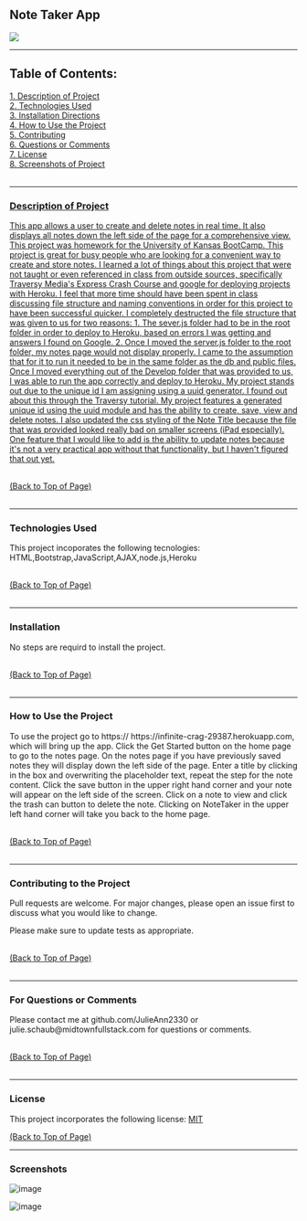 <body>
<div id = "top">

<h2>Note Taker App</h2> <a href="#license"><img src= "https://img.shields.io/badge/License-MIT-blue.svg"></a><br>

<hr color= "slateblue" noshade>

<h2>Table of Contents:</h2>
<a href="#description" class="contents">1. Description of Project</><br>
<a href="#technology" class="contents">2. Technologies Used</a><br>
<a href="#installation" class="contents">3. Installation Directions</a><br>
<a href="#use" class="contents">4. How to Use the Project</a><br>
<a href="#contributors" class="contents">5. Contributing</a><br> 
<a href="#questions" class="contents">6. Questions or Comments</a><br>
<a href="#license" class="contents">7. License</a><br>
<a href="#screenshot" class="contents">8. Screenshots of Project</><br>
<br>

<hr color= "slateblue" noshade>

<h3 id='description'>Description of Project</h3>
<p>This app allows a user to create and delete notes in real time. It also displays all notes down the left side of the page for a comprehensive view. This project was homework for the University of Kansas BootCamp. This project is great for busy people who are looking for a convenient way to create and store notes. I learned a lot of things about this project that were not taught or even referenced in class from outside sources, specifically Traversy Media's Express Crash Course and google for deploying projects with Heroku. I feel that more time should have been spent in class discussing file structure and naming conventions in order for this project to have been successful quicker. I completely destructed the file structure that was given to us for two reasons: 1. The sever.js folder had to be in the root folder in order to deploy to Heroku, based on errors I was getting and answers I found on Google. 2. Once I moved the server.js folder to the root folder, my notes page would not display properly. I came to the assumption that for it to run it needed to be in the same folder as the db and public files. Once I moved everything out of the Develop folder that was provided to us, I was able to run the app correctly and deploy to Heroku.  My project stands out due to the unique id I am assigning using a uuid generator. I found out about this through the Traversy tutorial. My project features a generated unique id using the uuid module and has the ability to create, save, view and delete notes. I also updated the css styling of the Note Title because the file that was provided looked really bad on smaller screens (iPad especially). One feature that I would like to add is the ability to update notes because it's not a very practical app without that functionality, but I haven't figured that out yet.</p><br>
<a href="#top" id="start">(Back to Top of Page)</a><br>
<br>
<hr color= "slateblue" noshade>

<h3 id='techology'>Technologies Used</h3>
<p>This project incoporates the following tecnologies:<br>
HTML,Bootstrap,JavaScript,AJAX,node.js,Heroku</p><br>
<a href="#top" id="start">(Back to Top of Page)</a><br>
<br>
<hr color= "slateblue" noshade>

<h3 id='installation'>Installation</h3>
<p>No steps are requird to install the project.</p><br>
<a href="#top" id="start">(Back to Top of Page)</a><br>
<br>
<hr color= "slateblue" noshade>

<h3 id='use'>How to Use the Project</h3>
<p>To use the project go to https:// https://infinite-crag-29387.herokuapp.com, which will bring up the app. Click the Get Started button on the home page to go to the notes page. On the notes page if you have previously saved notes they will display down the left side of the page. Enter a title by clicking in the box and overwriting the placeholder text, repeat the step for the note content. Click the save button in the upper right hand corner and your note will appear on the left side of the screen. Click on a note to view and click the trash can button to delete the note. Clicking on NoteTaker in the upper left hand corner will take you back to the home page.</p><br>
<a href="#top" id="start">(Back to Top of Page)</a><br>
<br>
<hr color= "slateblue" noshade>

<h3 id='contributors'>Contributing to the Project</h3>
<p>Pull requests are welcome. For major changes, please open an issue first to discuss what you would like to change.

Please make sure to update tests as appropriate.</p><br>
<a href="#top" id="start">(Back to Top of Page)</a><br>
<br>
<hr color= "slateblue" noshade>

<h3 id='questions'>For Questions or Comments</h3>
<p>Please contact me at github.com/JulieAnn2330 or julie.schaub@midtownfullstack.com for questions or comments.</p><br>
<a href="#top" id="start">(Back to Top of Page)</a><br>
<br>
<hr color= "slateblue" noshade>

<h3 id='license'>License</h3>
<p>This project incorporates the following license: <a href="https://opensource.org/licenses/MIT">MIT</a></p>
<a href="#top" id="start">(Back to Top of Page)</a><br>

<hr color= "slateblue" noshade>

<h3 id='screenshot'>Screenshots</h3>
    
</body>
</html> 

![image](https://user-images.githubusercontent.com/64329660/90984316-bb825980-e539-11ea-9740-c4030b243ae5.png)

![image](https://user-images.githubusercontent.com/64329660/90984358-f71d2380-e539-11ea-8e8e-99415593359b.png)
